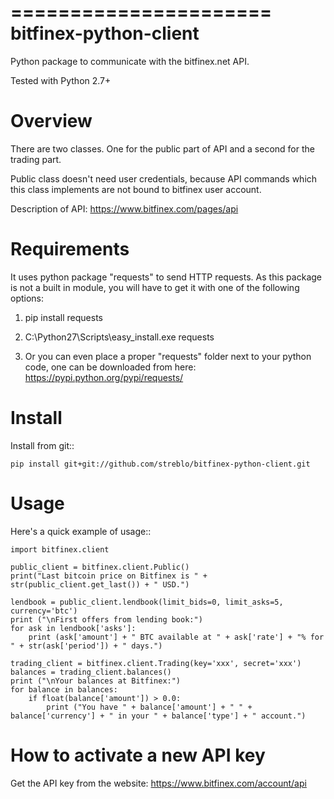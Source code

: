======================
bitfinex-python-client
======================

Python package to communicate with the bitfinex.net API.

Tested with Python 2.7+


Overview
========

There are two classes. One for the public part of API and a second for the
trading part.

Public class doesn't need user credentials, because API commands which this
class implements are not bound to bitfinex user account.

Description of API: https://www.bitfinex.com/pages/api

Requirements
============

It uses python package "requests" to send HTTP requests. As this package is not a built in module, you will have to get it with one of the following options:

1.  pip install requests

2.  C:\Python27\Scripts\easy_install.exe requests

3.  Or you can even place a proper "requests" folder next to your python code, one can be downloaded from here: https://pypi.python.org/pypi/requests/


Install
=======

Install from git::

    pip install git+git://github.com/streblo/bitfinex-python-client.git


Usage
=====

Here's a quick example of usage::

```
import bitfinex.client

public_client = bitfinex.client.Public()
print("Last bitcoin price on Bitfinex is " + str(public_client.get_last()) + " USD.")

lendbook = public_client.lendbook(limit_bids=0, limit_asks=5, currency='btc')
print ("\nFirst offers from lending book:")
for ask in lendbook['asks']:
	print (ask['amount'] + " BTC available at " + ask['rate'] + "% for " + str(ask['period']) + " days.")

trading_client = bitfinex.client.Trading(key='xxx', secret='xxx')
balances = trading_client.balances()
print ("\nYour balances at Bitfinex:")
for balance in balances:
	if float(balance['amount']) > 0.0:
		print ("You have " + balance['amount'] + " " + balance['currency'] + " in your " + balance['type'] + " account.")
```

How to activate a new API key
=============================

Get the API key from the website: https://www.bitfinex.com/account/api
